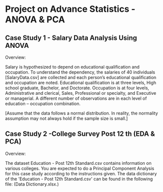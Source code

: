 # Project on Advance Statistics - ANOVA &amp; PCA
## Case Study 1 - Salary Data Analysis Using ANOVA

Overview:


Salary is hypothesized to depend on educational qualification and occupation. To understand the dependency, the salaries of 40 individuals [SalaryData.csv] are collected and each person’s educational qualification and occupation are noted. Educational qualification is at three levels, High school graduate, Bachelor, and Doctorate. Occupation is at four levels, Administrative and clerical, Sales, Professional or specialty, and Executive or managerial. A different number of observations are in each level of education – occupation combination.

[Assume that the data follows a normal distribution. In reality, the normality assumption may not always hold if the sample size is small.]

## Case Study 2 -College Survey Post 12 th (EDA & PCA)

Overview: 

The dataset Education - Post 12th Standard.csv contains information on various colleges. You are expected to do a Principal Component Analysis for this case study according to the instructions given. The data dictionary of the 'Education - Post 12th Standard.csv' can be found in the following file: (Data Dictionary.xlsx.)
